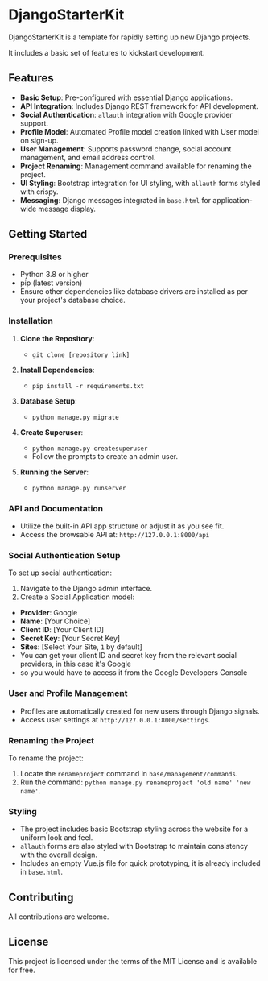 
# DjangoStarterKit

DjangoStarterKit is a template for rapidly setting up new Django projects. 

It includes a basic set of features to kickstart development.

## Features

- **Basic Setup**: Pre-configured with essential Django applications.
- **API Integration**: Includes Django REST framework for API development.
- **Social Authentication**: `allauth` integration with Google provider support.
- **Profile Model**: Automated Profile model creation linked with User model on sign-up.
- **User Management**: Supports password change, social account management, and email address control.
- **Project Renaming**: Management command available for renaming the project.
- **UI Styling**: Bootstrap integration for UI styling, with `allauth` forms styled with crispy.
- **Messaging**: Django messages integrated in `base.html` for application-wide message display.

## Getting Started

### Prerequisites

- Python 3.8 or higher
- pip (latest version)
- Ensure other dependencies like database drivers are installed as per your project's database choice.

### Installation

1. **Clone the Repository**:
   - `git clone [repository link]`

2. **Install Dependencies**:
   - `pip install -r requirements.txt`

3. **Database Setup**:
   - `python manage.py migrate`

4. **Create Superuser**:
   - `python manage.py createsuperuser`
   - Follow the prompts to create an admin user.

5. **Running the Server**:
   - `python manage.py runserver`

### API and Documentation

- Utilize the built-in API app structure or adjust it as you see fit.
- Access the browsable API at: `http://127.0.0.1:8000/api`

### Social Authentication Setup

To set up social authentication:

1. Navigate to the Django admin interface.
2. Create a Social Application model:
- **Provider**: Google
- **Name**: [Your Choice]
- **Client ID**: [Your Client ID]
- **Secret Key**: [Your Secret Key]
- **Sites**: [Select Your Site, `1` by default]
- You can get your client ID and secret key from the relevant social providers, in this case it's Google
- so you would have to access it from the Google Developers Console

### User and Profile Management

- Profiles are automatically created for new users through Django signals.
- Access user settings at `http://127.0.0.1:8000/settings`.

### Renaming the Project

To rename the project:

1. Locate the `renameproject` command in `base/management/commands`.
2. Run the command: `python manage.py renameproject 'old name' 'new name'`.

### Styling
- The project includes basic Bootstrap styling across the website for a uniform look and feel.
- `allauth` forms are also styled with Bootstrap to maintain consistency with the overall design.
- Includes an empty Vue.js file for quick prototyping, it is already included in `base.html`.


## Contributing

All contributions are welcome. 

## License

This project is licensed under the terms of the MIT License and is available for free.
